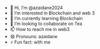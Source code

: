 - 👋 Hi, I’m @azaidane2024
- 👀 I’m interested in Blockchain and web 3
- 🌱 I’m currently learning Blockchain
- 💞️ I’m looking to collaborate on Tea
- 📫 How to reach me in web3
- 😄 Pronouns: azaidane
- ⚡ Fun fact: with me

<!---
azaidane2024/azaidane2024 is a ✨ special ✨ repository because its `README.md` (this file) appears on your GitHub profile.
You can click the Preview link to take a look at your changes.
--->
